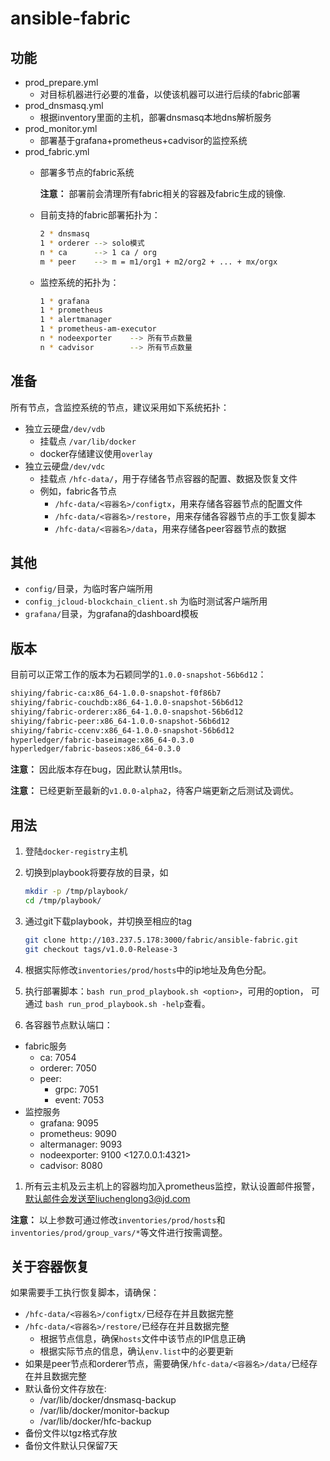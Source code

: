 # ansible-fabric

## 功能

- prod_prepare.yml
  - 对目标机器进行必要的准备，以使该机器可以进行后续的fabric部署
- prod_dnsmasq.yml
  - 根据inventory里面的主机，部署dnsmasq本地dns解析服务
- prod_monitor.yml
  - 部署基于grafana+prometheus+cadvisor的监控系统
- prod_fabric.yml
  - 部署多节点的fabric系统

      **注意：** 部署前会清理所有fabric相关的容器及fabric生成的镜像.

  - 目前支持的fabric部署拓扑为：

    ```bash
    2 * dnsmasq
    1 * orderer --> solo模式
    n * ca      --> 1 ca / org
    m * peer    --> m = m1/org1 + m2/org2 + ... + mx/orgx
    ```

  - 监控系统的拓扑为：

    ```bash
    1 * grafana
    1 * prometheus
    1 * alertmanager
    1 * prometheus-am-executor
    n * nodeexporter    --> 所有节点数量
    n * cadvisor        --> 所有节点数量
    ```

## 准备

所有节点，含监控系统的节点，建议采用如下系统拓扑：

- 独立云硬盘`/dev/vdb`
  - 挂载点 `/var/lib/docker`
  - docker存储建议使用`overlay`
- 独立云硬盘`/dev/vdc`
  - 挂载点 `/hfc-data/`，用于存储各节点容器的配置、数据及恢复文件
  - 例如，fabric各节点
    - `/hfc-data/<容器名>/configtx`，用来存储各容器节点的配置文件
    - `/hfc-data/<容器名>/restore`，用来存储各容器节点的手工恢复脚本
    - `/hfc-data/<容器名>/data`，用来存储各peer容器节点的数据

## 其他

- `config/`目录，为临时客户端所用
- `config_jcloud-blockchain_client.sh` 为临时测试客户端所用
- `grafana/`目录，为grafana的dashboard模板

## 版本

目前可以正常工作的版本为石颖同学的`1.0.0-snapshot-56b6d12`：

```bash
shiying/fabric-ca:x86_64-1.0.0-snapshot-f0f86b7
shiying/fabric-couchdb:x86_64-1.0.0-snapshot-56b6d12
shiying/fabric-orderer:x86_64-1.0.0-snapshot-56b6d12
shiying/fabric-peer:x86_64-1.0.0-snapshot-56b6d12
shiying/fabric-ccenv:x86_64-1.0.0-snapshot-56b6d12
hyperledger/fabric-baseimage:x86_64-0.3.0
hyperledger/fabric-baseos:x86_64-0.3.0
```

**注意：** 因此版本存在bug，因此默认禁用tls。

**注意：** 已经更新至最新的`v1.0.0-alpha2`，待客户端更新之后测试及调优。

## 用法

1. 登陆`docker-registry`主机
1. 切换到playbook将要存放的目录，如

    ```bash
    mkdir -p /tmp/playbook/
    cd /tmp/playbook/
    ```

1. 通过git下载playbook，并切换至相应的tag

    ```bash
    git clone http://103.237.5.178:3000/fabric/ansible-fabric.git
    git checkout tags/v1.0.0-Release-3
    ```

1. 根据实际修改`inventories/prod/hosts`中的ip地址及角色分配。

1. 执行部署脚本：`bash run_prod_playbook.sh <option>`，可用的option， 可通过 `bash run_prod_playbook.sh -help`查看。

1. 各容器节点默认端口：
- fabric服务
  - ca: 7054
  - orderer: 7050
  - peer:
    - grpc: 7051
    - event: 7053
- 监控服务
  - grafana: 9095
  - prometheus: 9090
  - altermanager: 9093
  - nodeexporter: 9100 <127.0.0.1:4321>
  - cadvisor: 8080

1. 所有云主机及云主机上的容器均加入prometheus监控，默认设置邮件报警，默认邮件会发送至liuchenglong3@jd.com

**注意：** 以上参数可通过修改`inventories/prod/hosts`和`inventories/prod/group_vars/*`等文件进行按需调整。

## 关于容器恢复

如果需要手工执行恢复脚本，请确保：

- `/hfc-data/<容器名>/configtx/`已经存在并且数据完整
- `/hfc-data/<容器名>/restore/`已经存在并且数据完整
  - 根据节点信息，确保`hosts`文件中该节点的IP信息正确
  - 根据实际节点的信息，确认`env.list`中的必要更新
- 如果是peer节点和orderer节点，需要确保`/hfc-data/<容器名>/data/`已经存在并且数据完整
- 默认备份文件存放在:
  - /var/lib/docker/dnsmasq-backup
  - /var/lib/docker/monitor-backup
  - /var/lib/docker/hfc-backup
- 备份文件以tgz格式存放
- 备份文件默认只保留7天

